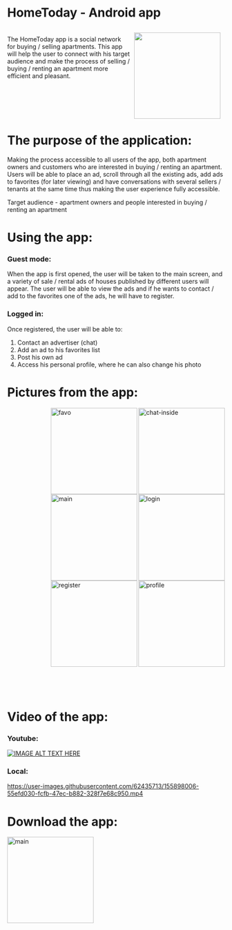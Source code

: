 # HomeToday - Android app

<img src="https://github.com/user-attachments/assets/49c8d150-c2f2-47ae-bc69-3d66a4269425" align="right"
width="200" hspace="10" vspace="10"><br/>
The HomeToday app is a social network for buying / selling apartments. This app will help the user to connect with his target audience and make the process of selling / buying / renting an apartment more efficient and pleasant.
<br><br><br><br><br><br>


# The purpose of the application:
Making the process accessible to all users of the app, both apartment owners and customers
who are interested in buying / renting an apartment. Users will be able to place an ad, scroll through all the existing ads, add ads to favorites (for later viewing) and have conversations with several sellers / tenants at the same time thus making the user experience fully accessible.

Target audience - apartment owners and people interested in buying / renting an apartment
 
 
# Using the app:
### Guest mode:
  When the app is first opened, the user will be taken to the main screen, and a variety of sale / rental ads of houses published by different users will appear. The user will be able to view the ads and if he wants to contact / add to the favorites one of the ads, he will have to register.

 
 ### Logged in:
 Once registered, the user will be able to:
 1. Contact an advertiser (chat)
 2. Add an ad to his favorites list
 3. Post his own ad
 4. Access his personal profile, where he can also change his photo

# Pictures from the app:

<a href="https://lh3.googleusercontent.com/pw/AM-JKLVqD7sA3403mSjI9MzPHQAOKyQ3MkZoEywVOyN6Ga5QTq9WkIobFWrWpigLiWxKB48RDN__E8a9O6Den_jt1We7BO1Tq-lUZFwnx8lUhZ6TGvrpK25Q0G8twt0MDmxnwgAs5-MpBkEWTESx0lhV6p9I=w583-h1293-no"><img src="https://lh3.googleusercontent.com/pw/AM-JKLVqD7sA3403mSjI9MzPHQAOKyQ3MkZoEywVOyN6Ga5QTq9WkIobFWrWpigLiWxKB48RDN__E8a9O6Den_jt1We7BO1Tq-lUZFwnx8lUhZ6TGvrpK25Q0G8twt0MDmxnwgAs5-MpBkEWTESx0lhV6p9I=w583-h1293-no" alt="chat-inside" border="0" width="200" align="right"></a>
<a href="https://lh3.googleusercontent.com/pw/AM-JKLWzu3ijhxPJmGt0I27b9le-zsIcc2V3zH2Q8SfS2Dm8HIhtTGAjeLNQ1-ge3Ozt3QxeqySF0D1KG8NResQeSf9vqvQ3KEdL_jExkg2OOlvNJbebuxTRt3s4ggMPmyyPdRh9Zg6xHpCvgSniy82qcGV1=w583-h1293-no"><img src="https://lh3.googleusercontent.com/pw/AM-JKLWzu3ijhxPJmGt0I27b9le-zsIcc2V3zH2Q8SfS2Dm8HIhtTGAjeLNQ1-ge3Ozt3QxeqySF0D1KG8NResQeSf9vqvQ3KEdL_jExkg2OOlvNJbebuxTRt3s4ggMPmyyPdRh9Zg6xHpCvgSniy82qcGV1=w583-h1293-no" alt="favo" border="0" width="200" align="right"></a>
<a href="https://lh3.googleusercontent.com/pw/AM-JKLXVxqJ47ZBPp-DSlb2keGYBqFCSN4h7h4Q0OPpvgHc0_sSECQ12Rv02z5L0IiuaFspo7jmkVka5jb9vYIIS8J6oI-fKwREg442yxF24MBKA9RCPOgj3XNN2vwlCUys21oGtl7dDJHap5plSH1Ez2GNi=w583-h1293-no"><img src="https://lh3.googleusercontent.com/pw/AM-JKLXVxqJ47ZBPp-DSlb2keGYBqFCSN4h7h4Q0OPpvgHc0_sSECQ12Rv02z5L0IiuaFspo7jmkVka5jb9vYIIS8J6oI-fKwREg442yxF24MBKA9RCPOgj3XNN2vwlCUys21oGtl7dDJHap5plSH1Ez2GNi=w583-h1293-no" alt="login" border="0" width="200" align="right"></a>
<br>
<a href="https://lh3.googleusercontent.com/pw/AM-JKLWCP8cK9fwBKYPUphpBtDFbXezcFK-GqXezLrq8FWprokNrmNwo-C_HDJerMwiEGyN7ubasXCxkdSl4T0xDOu9zpgRaPOKdTUxSfhh4Oj8R3dTKD9hF1hr1mckd_jRDHJIppopxC5c_6rq9uYGLIttK=w583-h1293-no"><img src="https://lh3.googleusercontent.com/pw/AM-JKLWCP8cK9fwBKYPUphpBtDFbXezcFK-GqXezLrq8FWprokNrmNwo-C_HDJerMwiEGyN7ubasXCxkdSl4T0xDOu9zpgRaPOKdTUxSfhh4Oj8R3dTKD9hF1hr1mckd_jRDHJIppopxC5c_6rq9uYGLIttK=w583-h1293-no" alt="main" border="0" width="200" align="right"></a>
<a href="https://lh3.googleusercontent.com/pw/AM-JKLUCt5z9Qx0gVq4FWZxmAgCr_BTBSyodbDpGi1S_HPAx9JeOYKbl05ntZix9h4MHKNftYlqbwoIbfErA9RCd8tOKGNox2RwIX3J1W8ghnKZWMPJQ4YzGV94KY1X0gQPVq_aWVybhGoHaOEWpb8OJlt_1=w583-h1293-no"><img src="https://lh3.googleusercontent.com/pw/AM-JKLUCt5z9Qx0gVq4FWZxmAgCr_BTBSyodbDpGi1S_HPAx9JeOYKbl05ntZix9h4MHKNftYlqbwoIbfErA9RCd8tOKGNox2RwIX3J1W8ghnKZWMPJQ4YzGV94KY1X0gQPVq_aWVybhGoHaOEWpb8OJlt_1=w583-h1293-no" alt="profile" border="0" width="200" align="right"></a>
<a href="https://lh3.googleusercontent.com/pw/AM-JKLUOT5mBh0kFwFAQkoabwkynRlEOKJ3yVv-wbiYDhktfytHBSvcCJv1rBmq6A2w7werNMX5LrqUZm0qpe1NEuWZD5fXlLX5ClBCJLbe6xZ01DYwaL1li_R6smx2skz8fOf8-AfxfgDPP5ZubIspCfyeD=w583-h1293-no"><img src="https://lh3.googleusercontent.com/pw/AM-JKLUOT5mBh0kFwFAQkoabwkynRlEOKJ3yVv-wbiYDhktfytHBSvcCJv1rBmq6A2w7werNMX5LrqUZm0qpe1NEuWZD5fXlLX5ClBCJLbe6xZ01DYwaL1li_R6smx2skz8fOf8-AfxfgDPP5ZubIspCfyeD=w583-h1293-no" alt="register" border="0" width="200" align="right"></a>

<br><br><br><br><br><br><br><br><br><br><br><br><br><br><br><br><br><br><br><br><br><br><br><br><br><br><br><br><br><br><br><br><br><br><br><br><br>

# Video of the app:
### Youtube:
[![IMAGE ALT TEXT HERE](https://img.youtube.com/vi/zIH86a33BTI/0.jpg)](https://www.youtube.com/watch?v=zIH86a33BTI)
### Local:
https://user-images.githubusercontent.com/62435713/155898006-55efd030-fcfb-47ec-b882-328f7e68c950.mp4

# Download the app:
<a href="https://github.com/RamMichaeli17/HomeToday/raw/master/app/release/Home%20Today.apk"><img src="https://user-images.githubusercontent.com/62435713/155898224-b77b0a5b-c66a-4b7d-862f-ebdc3aab2e74.png" alt="main" border="0" width="200" align="left"></a>
